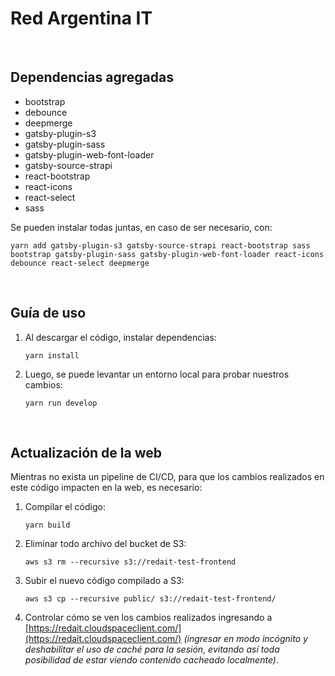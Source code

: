 # Red Argentina IT

&#x200B;

## Dependencias agregadas

- bootstrap
- debounce
- deepmerge
- gatsby-plugin-s3
- gatsby-plugin-sass
- gatsby-plugin-web-font-loader
- gatsby-source-strapi
- react-bootstrap
- react-icons
- react-select
- sass

Se pueden instalar todas juntas, en caso de ser necesario, con:

```yarn add gatsby-plugin-s3 gatsby-source-strapi react-bootstrap sass bootstrap gatsby-plugin-sass gatsby-plugin-web-font-loader react-icons debounce react-select deepmerge```

&#x200B;

## Guía de uso

1. Al descargar el código, instalar dependencias:

    ```yarn install```

2. Luego, se puede levantar un entorno local para probar nuestros cambios:

    ```yarn run develop```

&#x200B;

## Actualización de la web

Mientras no exista un pipeline de CI/CD, para que los cambios realizados en este código impacten en la web, es necesario:

1. Compilar el código:

    ```yarn build```

2. Eliminar todo archivo del bucket de S3:

    ```aws s3 rm --recursive s3://redait-test-frontend```

3. Subir el nuevo código compilado a S3:

    ```aws s3 cp --recursive public/ s3://redait-test-frontend/```

4. Controlar cómo se ven los cambios realizados ingresando a [https://redait.cloudspaceclient.com/](https://redait.cloudspaceclient.com/) _(ingresar en modo incógnito y deshabilitar el uso de caché para la sesión, evitando así toda posibilidad de estar viendo contenido cacheado localmente)_.
